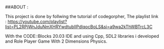 ##ABOUT :

This project is done by follwing the tutorial of codegorpher, The playlist link : 
https://youtube.com/playlist?list=PL2RPjWnJduNmXHRYwdtublIPdlqocBoLS&si=a9wa2kThWBTrcL3C

With the CODE::Blocks 20.03 IDE and using Cpp, SDL2 libraries i developed and Role Player Game With 2 Dimensions Physics.

